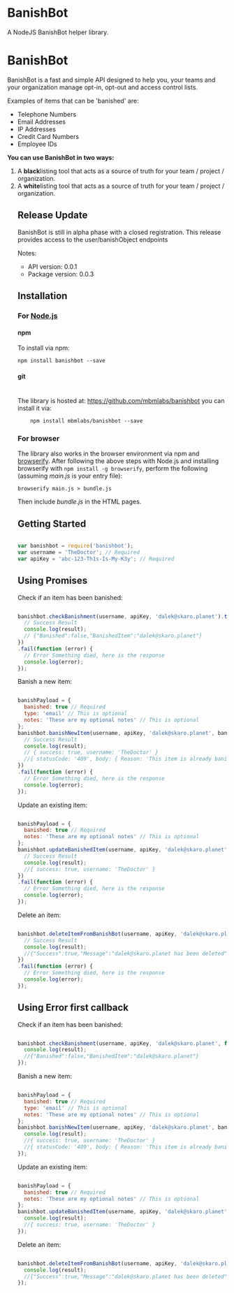 # BanishBot

A NodeJS BanishBot helper library.

<h1><strong>BanishBot</strong></h1>  <p>BanishBot is a fast and simple API designed to help you, your teams and your organization manage opt-in, opt-out and access control lists.</p>  <p>Examples of items that can be 'banished' are:</p>  <ul>  <li>Telephone Numbers</li>  <li>Email Addresses</li>  <li>IP Addresses</li>  <li>Credit Card Numbers</li>  <li>Employee IDs</li> </ul>  <p><strong>You can use BanishBot in two ways:</strong></p>  <ol>  <li>A <strong>black</strong>listing tool that acts as a source of truth for your team / project / organization.</li>  <li>A <strong>white</strong>listing tool that acts as a source of truth for your team / project / organization.</li>

## Release Update
BanishBot is still in alpha phase with a closed registration.
This release provides access to the user/banishObject endpoints

Notes:
- API version: 0.0.1
- Package version: 0.0.3


## Installation

### For [Node.js](https://nodejs.org/)

#### npm

To install via npm:

```shell
npm install banishbot --save
```

#### git
#
The library is hosted at:
https://github.com/mbmlabs/banishbot
you can install it via:

```shell
    npm install mbmlabs/banishbot --save
```

### For browser

The library also works in the browser environment via npm and [browserify](http://browserify.org/). After following
the above steps with Node.js and installing browserify with `npm install -g browserify`,
perform the following (assuming *main.js* is your entry file):

```shell
browserify main.js > bundle.js
```

Then include *bundle.js* in the HTML pages.


## Getting Started

```javascript

var banishbot = require('banishbot');
var username = 'TheDoctor'; // Required
var apiKey = 'abc-123-Th1s-Is-My-K3y'; // Required

```

## Using Promises

Check if an item has been banished:

```javascript

banishbot.checkBanishment(username, apiKey, 'dalek@skaro.planet').then(function(result) {
  // Success Result
  console.log(result);
  // {"Banished":false,"BanishedItem":"dalek@skaro.planet"}
})
.fail(function (error) {
  // Error Something died, here is the response
  console.log(error);
});

```

Banish a new item:

```javascript

banishPayload = {
  banished: true // Required
  type: 'email' // This is optional
  notes: 'These are my optional notes' // This is optional
};
banishbot.banishNewItem(username, apiKey, 'dalek@skaro.planet', banishPayload).then(function(result) {
  // Success Result
  console.log(result);
  // { success: true, username: 'TheDoctor' }
  //{ statusCode: '409', body: { Reason: 'This item is already banished, please check the state of the item in a new request.' } }
})
.fail(function (error) {
  // Error Something died, here is the response
  console.log(error);
});

```

Update an existing item:

```javascript

banishPayload = {
  banished: true // Required
  notes: 'These are my optional notes' // This is optional
};
banishbot.updateBanishedItem(username, apiKey, 'dalek@skaro.planet', banishPayload).then(function(result) {
  // Success Result
  console.log(result);
  //{ success: true, username: 'TheDoctor' }
})
.fail(function (error) {
  // Error Something died, here is the response
  console.log(error);
});

```

Delete an item:

```javascript

banishbot.deleteItemFromBanishBot(username, apiKey, 'dalek@skaro.planet').then(function(result) {
  // Success Result
  console.log(result);
  //{"Success":true,"Message":"dalek@skaro.planet has been deleted","Username":"TheDoctor"}
})
.fail(function (error) {
  // Error Something died, here is the response
  console.log(error);
});

```

## Using Error first callback

Check if an item has been banished:

```javascript

banishbot.checkBanishment(username, apiKey, 'dalek@skaro.planet', function (error, result) {
  console.log(result);
  //{"Banished":false,"BanishedItem":"dalek@skaro.planet"}
});

```

Banish a new item:

```javascript

banishPayload = {
  banished: true // Required
  type: 'email' // This is optional
  notes: 'These are my optional notes' // This is optional
};
banishbot.banishNewItem(username, apiKey, 'dalek@skaro.planet', banishPayload, function (error, result) {
  console.log(result);
  //{ success: true, username: 'TheDoctor' }
  //{ statusCode: '409', body: { Reason: 'This item is already banished, please check the state of the item in a new request.' } }
});

```

Update an existing item:

```javascript

banishPayload = {
  banished: true // Required
  notes: 'These are my optional notes' // This is optional
};
banishbot.updateBanishedItem(username, apiKey, 'dalek@skaro.planet', banishPayload, function (error, result) {
  console.log(result);
  //{ success: true, username: 'TheDoctor' }
});

```

Delete an item:

```javascript

banishbot.deleteItemFromBanishBot(username, apiKey, 'dalek@skaro.planet', function (error, result) {
  console.log(result);
  //{"Success":true,"Message":"dalek@skaro.planet has been deleted","Username":"TheDoctor"}
});

```
